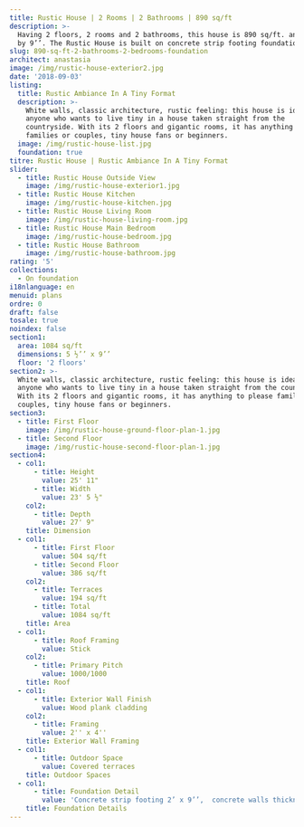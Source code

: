 ```yaml
---
title: Rustic House | 2 Rooms | 2 Bathrooms | 890 sq/ft
description: >-
  Having 2 floors, 2 rooms and 2 bathrooms, this house is 890 sq/ft. and 5 ½’’
  by 9’’. The Rustic House is built on concrete strip footing foundations. 
slug: 890-sq-ft-2-bathrooms-2-bedrooms-foundation
architect: anastasia
image: /img/rustic-house-exterior2.jpg
date: '2018-09-03'
listing:
  title: Rustic Ambiance In A Tiny Format
  description: >-
    White walls, classic architecture, rustic feeling: this house is ideal for
    anyone who wants to live tiny in a house taken straight from the
    countryside. With its 2 floors and gigantic rooms, it has anything to please
    families or couples, tiny house fans or beginners. 
  image: /img/rustic-house-list.jpg
  foundation: true
titre: Rustic House | Rustic Ambiance In A Tiny Format
slider:
  - title: Rustic House Outside View
    image: /img/rustic-house-exterior1.jpg
  - title: Rustic House Kitchen
    image: /img/rustic-house-kitchen.jpg
  - title: Rustic House Living Room
    image: /img/rustic-house-living-room.jpg
  - title: Rustic House Main Bedroom
    image: /img/rustic-house-bedroom.jpg
  - title: Rustic House Bathroom
    image: /img/rustic-house-bathroom.jpg
rating: '5'
collections:
  - On foundation
i18nlanguage: en
menuid: plans
ordre: 0
draft: false
tosale: true
noindex: false
section1:
  area: 1084 sq/ft
  dimensions: 5 ½’’ x 9’’
  floor: '2 floors'
section2: >-
  White walls, classic architecture, rustic feeling: this house is ideal for
  anyone who wants to live tiny in a house taken straight from the countryside.
  With its 2 floors and gigantic rooms, it has anything to please families or
  couples, tiny house fans or beginners.
section3:
  - title: First Floor
    image: /img/rustic-house-ground-floor-plan-1.jpg
  - title: Second Floor
    image: /img/rustic-house-second-floor-plan-1.jpg
section4:
  - col1:
      - title: Height
        value: 25' 11"
      - title: Width
        value: 23' 5 ½"
    col2:
      - title: Depth
        value: 27' 9"
    title: Dimension
  - col1:
      - title: First Floor
        value: 504 sq/ft
      - title: Second Floor
        value: 386 sq/ft
    col2:
      - title: Terraces
        value: 194 sq/ft
      - title: Total
        value: 1084 sq/ft
    title: Area
  - col1:
      - title: Roof Framing
        value: Stick
    col2:
      - title: Primary Pitch
        value: 1000/1000
    title: Roof
  - col1:
      - title: Exterior Wall Finish
        value: Wood plank cladding
    col2:
      - title: Framing
        value: 2'' x 4''
    title: Exterior Wall Framing
  - col1:
      - title: Outdoor Space
        value: Covered terraces
    title: Outdoor Spaces
  - col1:
      - title: Foundation Detail
        value: 'Concrete strip footing 2’ x 9’’,  concrete walls thickness 1’-4’’'
    title: Foundation Details
---
```


